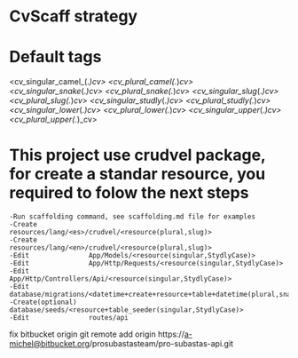 # CvScaff strategy

# Default tags
  <cv_singular_camel_(.*)_cv>
  <cv_plural_camel_(.*)_cv>
  <cv_singular_snake_(.*)_cv>
  <cv_plural_snake_(.*)_cv>
  <cv_singular_slug_(.*)_cv>
  <cv_plural_slug_(.*)_cv>
  <cv_singular_studly_(.*)_cv>
  <cv_plural_studly_(.*)_cv>
  <cv_singular_lower_(.*)_cv>
  <cv_plural_lower_(.*)_cv>
  <cv_singular_upper_(.*)_cv>
  <cv_plural_upper_(.*)_cv>

# This project use crudvel package, for create a standar resource, you required to folow the next steps

	-Run scaffolding command, see scaffolding.md file for examples
	-Create     		resources/lang/<es>/crudvel/<resource(plural,slug)>
	-Create     		resources/lang/<en>/crudvel/<resource(plural,slug)>
	-Edit     			App/Models/<resource(singular,StydlyCase)>
	-Edit     			App/Http/Requests/<resource(singular,StydlyCase)>
	-Edit     			App/Http/Controllers/Api/<resource(singular,StydlyCase)>
	-Edit				database/migrations/<datetime+create+resource+table+datetime(plural,snake_case)>
	-Create(optional)	database/seeds/<resource+table_seeder(singular,StydlyCase)>
	-Edit       		routes/api


fix bitbucket origin
  git remote add origin  https://a-michel@bitbucket.org/prosubastasteam/pro-subastas-api.git
